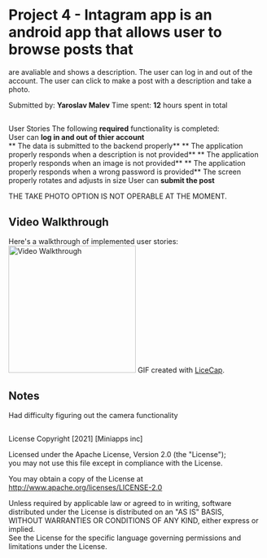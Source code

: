 # Project 4 - Intagram app is an android app that allows user to browse posts that 
are avaliable and shows a description. The user can log in and out of the account.
 The user can click to make a post with a description and take a photo.

Submitted by: **Yaroslav Malev**
Time spent: **12** hours spent in total

## 
User Stories
The following **required** functionality is completed:             
User can **log in and out of thier account**                            
** The data is submitted to the backend properly**
** The application properly responds when a description is not provided**
** The application properly responds when an image is not provided**
** The application properly responds when a wrong password is provided**
The screen properly rotates and adjusts in size
User can **submit the post**

THE TAKE PHOTO OPTION IS NOT OPERABLE AT THE MOMENT. 

## Video Walkthrough

Here's a walkthrough of implemented user stories:
<img src='https://imgur.com/uoSIDYh' title='Video Walkthrough' width='250' alt='Video Walkthrough' />
GIF created with [LiceCap](http://www.cockos.com/licecap/).

## Notes
Had difficulty figuring out the camera functionality
## 

License
Copyright [2021] [Miniapps inc]
   
Licensed under the Apache License, Version 2.0 (the "License");   
you may not use this file except in compliance with the License.  

You may obtain a copy of the License at       
http://www.apache.org/licenses/LICENSE-2.0

Unless required by applicable law or agreed to in writing, software  
distributed under the License is distributed on an "AS IS" BASIS,   
WITHOUT WARRANTIES OR CONDITIONS OF ANY KIND, either express or implied.  
See the License for the specific language governing permissions and    
limitations under the License.
